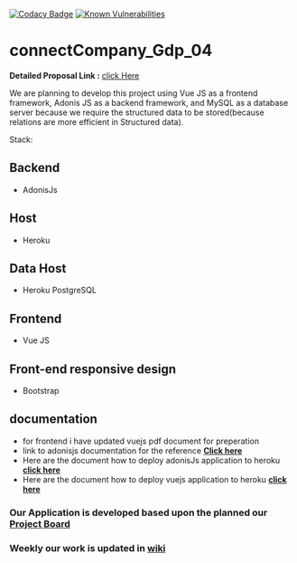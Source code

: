 [![Codacy Badge](https://app.codacy.com/project/badge/Grade/0b7ca14241c542329e8270e4442ced0a)](https://www.codacy.com/gh/saikiranreddygangidi/GDP02-ConnectCompany/dashboard?utm_source=github.com&amp;utm_medium=referral&amp;utm_content=saikiranreddygangidi/GDP02-ConnectCompany&amp;utm_campaign=Badge_Grade)
[![Known Vulnerabilities](https://snyk.io/test/github/{saikiranreddygangidi}/{GDP02-ConnectCompany}/badge.svg)](https://snyk.io/test/github/{saikiranreddygangidi}/{GDP02-ConnectCompany})




# connectCompany_Gdp_04

**Detailed Proposal Link :** [click Here]()



We are planning to develop this project using Vue JS as a frontend framework, Adonis JS as a backend framework, and MySQL as a database server because we require the structured data to be stored(because relations are more efficient in Structured data).

 Stack:
## Backend
- AdonisJs

## Host
- Heroku

## Data Host
- Heroku PostgreSQL


## Frontend
- Vue JS

## Front-end responsive design
- Bootstrap

## documentation

- for frontend i have updated vuejs pdf document for preperation
- link to adonisjs documentation for the reference **[Click here ](https://docs.adonisjs.com/guides/introduction)**
- Here are the document how to deploy adonisJs application to heroku  **[click here](https://docs.adonisjs.com/cookbooks/deploy-to-heroku)**<br>
- Here are the document how to deploy vuejs application to heroku **[click here](https://dev.to/anjolaogunmefun/deploy-vue-js-projects-to-heroku-1hb5)**

 
### Our Application is developed based upon the planned our [Project Board](https://github.com/saikiranreddygangidi/GDP02-ConnectCompany/projects/2)
### Weekly our work is updated in [wiki](https://github.com/saikiranreddygangidi/GDP02-ConnectCompany/wiki)



